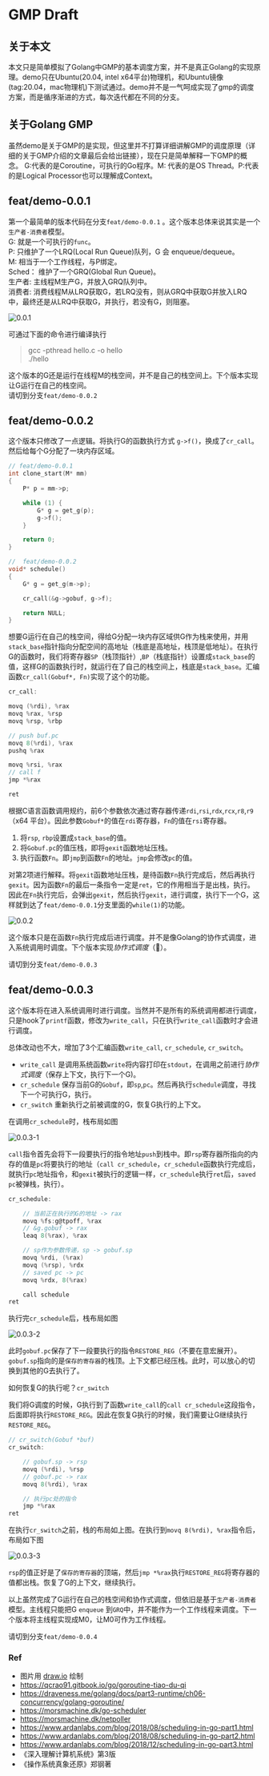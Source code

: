 # GMP Draft

## 关于本文

本文只是简单模拟了Golang中GMP的基本调度方案，并不是真正Golang的实现原理。demo只在Ubuntu(20.04, intel x64平台)物理机，和Ubuntu镜像(tag:20.04，mac物理机)下测试通过。demo并不是一气呵成实现了gmp的调度方案，而是循序渐进的方式，每次迭代都在不同的分支。

## 关于Golang GMP

虽然demo是关于GMP的是实现，但这里并不打算详细讲解GMP的调度原理（详细的关于GMP介绍的文章最后会给出链接），现在只是简单解释一下GMP的概念。
G:代表的是Coroutine，可执行的Go程序。M: 代表的是OS Thread。P:代表的是Logical Processor也可以理解成Context。


## feat/demo-0.0.1

第一个最简单的版本代码在分支`feat/demo-0.0.1` 。这个版本总体来说其实是一个`生产者-消费者`模型。    
G: 就是一个可执行的`func`。    
P: 只维护了一个LRQ(Local Run Queue)队列，G 会 enqueue/dequeue。   
M: 相当于一个工作线程，与P绑定。   
Sched： 维护了一个GRQ(Global Run Queue)。   
生产者: 主线程M生产G，并放入GRQ队列中。   
消费者: 消费线程M从LRQ获取G，若LRQ没有，则从GRQ中获取G并放入LRQ中，最终还是从LRQ中获取G，并执行，若没有G，则阻塞。

![0.0.1](./images/0.0.1.png)

可通过下面的命令进行编译执行
> gcc -pthread hello.c -o hello   
>  ./hello

这个版本的G还是运行在线程M的栈空间，并不是自己的栈空间上。下个版本实现让G运行在自己的栈空间。   
请切到分支`feat/demo-0.0.2`

## feat/demo-0.0.2

这个版本只修改了一点逻辑。将执行G的函数执行方式 `g->f()`，换成了`cr_call`。然后给每个G分配了一块内存区域。

```c
// feat/demo-0.0.1
int clone_start(M* mm)
{
	P* p = mm->p;

	while (1) {
		G* g = get_g(p);
		g->f();
	}

	return 0;
}

//  feat/demo-0.0.2
void* schedule()
{
	G* g = get_g(m->p);

	cr_call(&g->gobuf, g->f);

	return NULL;
}
```

想要G运行在自己的栈空间，得给G分配一块内存区域供G作为栈来使用，并用`stack_base`指针指向分配空间的高地址（栈底是高地址，栈顶是低地址）。在执行G的函数时，我们将寄存器`SP`（栈顶指针）,`BP`（栈底指针）设置成`stack_base`的值，这样G的函数执行时，就运行在了自己的栈空间上，栈底是`stack_base`。汇编函数`cr_call(Gobuf*, Fn)`实现了这个的功能。


```c
cr_call:

movq (%rdi), %rax
movq %rax, %rsp
movq %rsp, %rbp

// push buf.pc
movq 8(%rdi), %rax
pushq %rax

movq %rsi, %rax
// call f
jmp *%rax

ret
```

根据C语言函数调用规约，前6个参数依次通过寄存器传递`rdi`,`rsi`,`rdx`,`rcx`,`r8`,`r9`（x64 平台）。因此参数`Gobuf*`的值在`rdi`寄存器，`Fn`的值在`rsi`寄存器。

1. 将`rsp`, `rbp`设置成`stack_base`的值。
2. 将`Gobuf.pc`的值压栈，即将`gexit`函数地址压栈。
3. 执行函数`Fn`。即`jmp`到函数`Fn`的地址。`jmp`会修改`pc`的值。


对第2项进行解释。将`gexit`函数地址压栈，是待函数`Fn`执行完成后，然后再执行`gexit`。因为函数`Fn`的最后一条指令一定是`ret`，它的作用相当于是出栈，执行。因此在`Fn`执行完后，会弹出`gexit`，然后执行`gexit`，进行调度，执行下一个G，这样就到达了`feat/demo-0.0.1`分支里面的`while(1)`的功能。

![0.0.2](./images/0.0.2.png)


这个版本只是在函数`Fn`执行完成后进行调度。并不是像Golang的协作式调度，进入系统调用时调度。下个版本实现*协作式调度*（🤣）。

请切到分支`feat/demo-0.0.3`


## feat/demo-0.0.3

这个版本将在进入系统调用时进行调度。当然并不是所有的系统调用都进行调度，只是hook了`printf`函数，修改为`write_call`，只在执行`write_call`函数时才会进行调度。

总体改动也不大，增加了3个汇编函数`write_call`, `cr_schedule`, `cr_switch`。

- `write_call` 是调用系统函数`write`将内容打印在`stdout`，在调用之前进行*协作式调度*（保存上下文，执行下一个G)。
- `cr_schedule` 保存当前G的`Gobuf`，即`sp`,`pc`。然后再执行`schedule`调度，寻找下一个可执行G，执行。
- `cr_switch` 重新执行之前被调度的G，恢复G执行的上下文。

在调用`cr_schedule`时，栈布局如图

![0.0.3-1](./images/0.0.3-1.png)

`call`指令首先会将下一段要执行的指令地址`push`到栈中。即`rsp`寄存器所指向的内存的值是`pc`将要执行的地址（`call cr_schedule`，`cr_schedule`函数执行完成后，就执行`pc`地址指令，和`gexit`被执行的逻辑一样，`cr_schedule`执行`ret`后，`saved pc`被弹栈，执行）。

```c
cr_schedule:

    // 当前正在执行的G的地址 -> rax
	movq %fs:g@tpoff, %rax
    // &g.gobuf -> rax
	leaq 8(%rax), %rax

    // sp作为参数传递，sp -> gobuf.sp
	movq %rdi, (%rax)
	movq (%rsp), %rdx
    // saved pc -> pc
	movq %rdx, 8(%rax)

	call schedule
ret
```


执行完`cr_schedule`后，栈布局如图

![0.0.3-2](./images/0.0.3-2.png)

此时`gobuf.pc`保存了下一段要执行的指令`RESTORE_REG`（不要在意宏展开）。`gobuf.sp`指向的是`保存的寄存器`的栈顶。上下文都已经压栈。此时，可以放心的切换到其他的G去执行了。

如何恢复G的执行呢？`cr_switch`

我们将G调度的时候，G执行到了函数`write_call`的`call cr_schedule`这段指令，后面即将执行`RESTORE_REG`。因此在恢复G执行的时候，我们需要让G继续执行`RESTORE_REG`。

```c
// cr_switch(Gobuf *buf)
cr_switch:

    // gobuf.sp -> rsp
	movq (%rdi), %rsp
    // gobuf.pc -> rax
	movq 8(%rdi), %rax

    // 执行pc处的指令
	jmp *%rax
ret
```
在执行`cr_switch`之前，栈的布局如上图。在执行到`movq 8(%rdi), %rax`指令后，布局如下图

![0.0.3-3](./images/0.0.3-3.png)

`rsp`的值正好是了`保存的寄存器`的顶端，然后`jmp *%rax`执行`RESTORE_REG`将寄存器的值都出栈。恢复了G的上下文，继续执行。

以上虽然完成了G运行在自己的栈空间和协作式调度，但依旧是基于`生产者-消费者`模型。主线程只能把G `enqueue` 到`GRQ`中，并不能作为一个工作线程来调度。下一个版本将主线程实现成M0，让M0可作为工作线程。

请切到分支`feat/demo-0.0.4`


### Ref

- 图片用 [draw.io](https://app.diagrams.net/) 绘制
- https://qcrao91.gitbook.io/go/goroutine-tiao-du-qi
- https://draveness.me/golang/docs/part3-runtime/ch06-concurrency/golang-goroutine/
- https://morsmachine.dk/go-scheduler
- https://morsmachine.dk/netpoller
- https://www.ardanlabs.com/blog/2018/08/scheduling-in-go-part1.html
- https://www.ardanlabs.com/blog/2018/08/scheduling-in-go-part2.html
- https://www.ardanlabs.com/blog/2018/12/scheduling-in-go-part3.html
- 《深入理解计算机系统》第3版
- 《操作系统真象还原》郑钢著